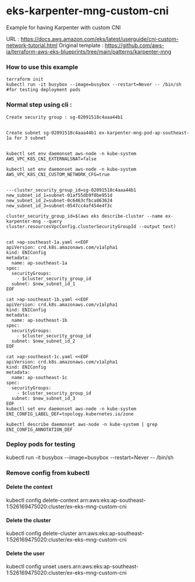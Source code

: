 # eks-karpenter-mng-custom-cni
Example for having Karpenter with custom CNI

URL : https://docs.aws.amazon.com/eks/latest/userguide/cni-custom-network-tutorial.html
Original template : https://github.com/aws-ia/terraform-aws-eks-blueprints/tree/main/patterns/karpenter-mng

### How to use this example

```
terraform init
kubectl run -it busybox --image=busybox --restart=Never -- /bin/sh #for testing deployment pods
```

### Normal step using cli :

```
Create security group : sg-02091518c4aaa44b1


Create subnet sg-02091518c4aaa44b1 ex-karpenter-mng-pod-ap-southeast-1a for 3 subnet


kubectl set env daemonset aws-node -n kube-system AWS_VPC_K8S_CNI_EXTERNALSNAT=false

kubectl set env daemonset aws-node -n kube-system AWS_VPC_K8S_CNI_CUSTOM_NETWORK_CFG=true


---cluster_security_group_id=sg-02091518c4aaa44b1
new_subnet_id_1=subnet-01af55db9f0be951d
new_subnet_id_2=subnet-0c6463cfbca863624
new_subnet_id_3=subnet-0547cc4af454e4f3c

cluster_security_group_id=$(aws eks describe-cluster --name ex-karpenter-mng --query cluster.resourcesVpcConfig.clusterSecurityGroupId --output text)


cat >ap-southeast-1a.yaml <<EOF
apiVersion: crd.k8s.amazonaws.com/v1alpha1
kind: ENIConfig
metadata:
  name: ap-southeast-1a
spec:
  securityGroups:
    - $cluster_security_group_id
  subnet: $new_subnet_id_1
EOF

cat >ap-southeast-1b.yaml <<EOF
apiVersion: crd.k8s.amazonaws.com/v1alpha1
kind: ENIConfig
metadata:
  name: ap-southeast-1b
spec:
  securityGroups:
    - $cluster_security_group_id
  subnet: $new_subnet_id_2
EOF

cat >ap-southeast-1c.yaml <<EOF
apiVersion: crd.k8s.amazonaws.com/v1alpha1
kind: ENIConfig
metadata:
  name: ap-southeast-1c
spec:
  securityGroups:
    - $cluster_security_group_id
  subnet: $new_subnet_id_3
EOF
kubectl set env daemonset aws-node -n kube-system ENI_CONFIG_LABEL_DEF=topology.kubernetes.io/zone

kubectl describe daemonset aws-node -n kube-system | grep ENI_CONFIG_ANNOTATION_DEF
```

### Deploy pods for testing

kubectl run -it busybox --image=busybox --restart=Never -- /bin/sh

### Remove config from kubectl

#### Delete the context
kubectl config delete-context arn:aws:eks:ap-southeast-1:526169475020:cluster/ex-eks-mng-custom-cni
#### Delete the cluster
kubectl config delete-cluster arn:aws:eks:ap-southeast-1:526169475020:cluster/ex-eks-mng-custom-cni
#### Delete the user
kubectl config unset users.arn:aws:eks:ap-southeast-1:526169475020:cluster/ex-eks-mng-custom-cni
